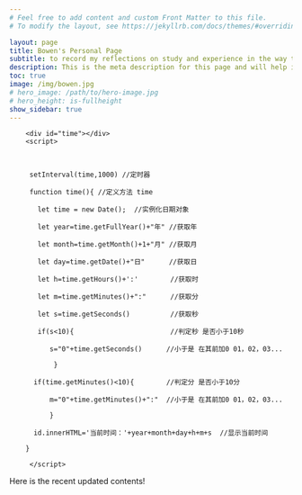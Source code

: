 ```yaml
---
# Feel free to add content and custom Front Matter to this file.
# To modify the layout, see https://jekyllrb.com/docs/themes/#overriding-theme-defaults

layout: page
title: Bowen's Personal Page
subtitle: to record my reflections on study and experience in the way to colleges.
description: This is the meta description for this page and will help it appear in search engines
toc: true
image: /img/bowen.jpg
# hero_image: /path/to/hero-image.jpg
# hero_height: is-fullheight
show_sidebar: true
---
```


        <div id="time"></div>
        <script>

 

         setInterval(time,1000) //定时器

         function time(){ //定义方法 time

           let time = new Date();  //实例化日期对象

           let year=time.getFullYear()+"年" //获取年

           let month=time.getMonth()+1+"月" //获取月

           let day=time.getDate()+"日"      //获取日

           let h=time.getHours()+':'        //获取时

           let m=time.getMinutes()+":"      //获取分

           let s=time.getSeconds()          //获取秒

           if(s<10){                        //判定秒 是否小于10秒

              s="0"+time.getSeconds()      //小于是 在其前加0 01，02，03...

               }

          if(time.getMinutes()<10){        //判定分 是否小于10分

              m="0"+time.getMinutes()+":"  //小于是 在其前加0 01，02，03...

              }

          id.innerHTML='当前时间：'+year+month+day+h+m+s  //显示当前时间

        }

         </script>

Here is the recent updated contents!
